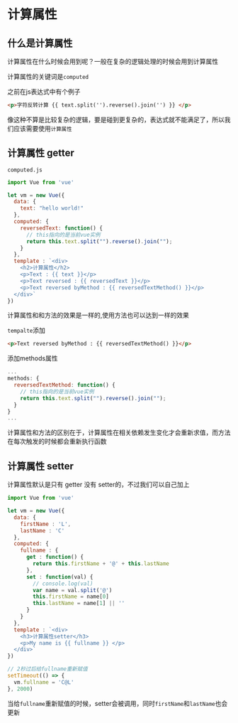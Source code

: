 # 计算属性

## 什么是计算属性

计算属性在什么时候会用到呢？一般在复杂的逻辑处理的时候会用到计算属性

计算属性的关键词是`computed`

之前在js表达式中有个例子

```html
<p>字符反转计算 {{ text.split('').reverse().join('') }} </p>
```

像这种不算是比较复杂的逻辑，要是碰到更复杂的，表达式就不能满足了，所以我们应该需要使用`计算属性`

## 计算属性 getter

`computed.js`

```js
import Vue from 'vue'

let vm = new Vue({
  data: {
    text: "hello world!"
  },
  computed: {
    reversedText: function() {
      // this指向的是当前vue实例
      return this.text.split("").reverse().join("");
    }
  },
  template : `<div>
    <h2>计算属性</h2>
    <p>Text : {{ text }}</p>
    <p>Text reversed : {{ reversedText }}</p>
    <p>Text reversed byMethod : {{ reversedTextMethod() }}</p>
  </div>`
})

```

计算属性和和方法的效果是一样的,使用方法也可以达到一样的效果

`tempalte`添加

```html
<p>Text reversed byMethod : {{ reversedTextMethod() }}</p>
```

添加methods属性

```js
...
methods: {
  reversedTextMethod: function() {
    // this指向的是当前vue实例
    return this.text.split("").reverse().join("");
  }
}
...
```

计算属性和方法的区别在于，计算属性在相关依赖发生变化才会重新求值，而方法在每次触发的时候都会重新执行函数

## 计算属性 setter

计算属性默认是只有 getter 没有 setter的，不过我们可以自己加上

```js
import Vue from 'vue'

let vm = new Vue({
  data: {
    firstName : 'L',
    lastName : 'C'
  },
  computed: {
    fullname : {
      get : function() {
        return this.firstName + '@' + this.lastName
      },
      set : function(val) {
        // console.log(val)
        var name = val.split('@')
        this.firstName = name[0]
        this.lastName = name[1] || ''
      }
    }
  },
  template : `<div>
    <h3>计算属性setter</h3>
    <p>My name is {{ fullname }} </p>
  </div>`
})

// 2秒过后给fullname重新赋值
setTimeout(() => {
  vm.fullname = 'C@L'
}, 2000)

```

当给`fullname`重新赋值的时候，setter会被调用，同时`firstName`和`lastName`也会更新